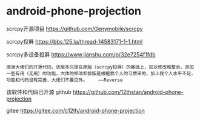 # android-phone-projection
scrcpy开源项目 https://github.com/Genymobile/scrcpy

scrcpy投屏 https://bbs.125.la/thread-14583171-1-1.html

scrcpy多设备投屏 https://www.jianshu.com/p/32e7254f1fdb


    感谢大佬们的开源代码，该版本只是在原版（scrcpy投屏）的基础上，加以修改和整合，添加一些有用（无用）的功能，大体的修改和排版是根据我个人的习惯来的，加上我个人水平不足，功能和代码没有完善，大佬们不要见外。	——Reverse


该软件和代码已开源
github https://github.com/12thstan/android-phone-projection

gitee https://gitee.com/c12th/android-phone-projection
